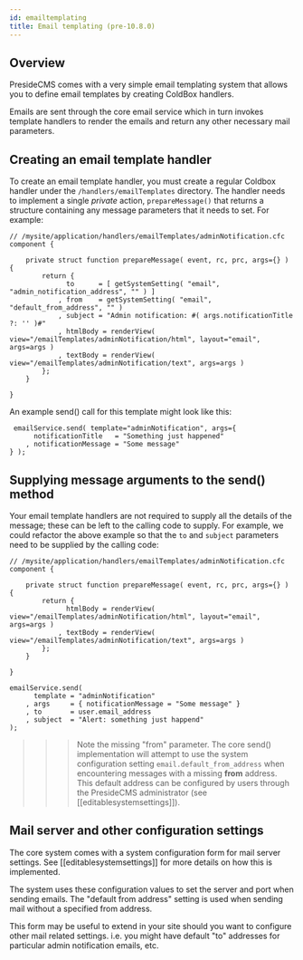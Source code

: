 ```yaml
---
id: emailtemplating
title: Email templating (pre-10.8.0)
---
```


## Overview

PresideCMS comes with a very simple email templating system that allows you to define email templates by creating ColdBox handlers.

Emails are sent through the core email service which in turn invokes template handlers to render the emails and return any other necessary mail parameters.

## Creating an email template handler

To create an email template handler, you must create a regular Coldbox handler under the `/handlers/emailTemplates` directory. The handler needs to implement a single *private* action, `prepareMessage()` that returns a structure containing any message parameters that it needs to set. For example:

```luceescript
// /mysite/application/handlers/emailTemplates/adminNotification.cfc
component {

    private struct function prepareMessage( event, rc, prc, args={} ) {
        return {
              to      = [ getSystemSetting( "email", "admin_notification_address", "" ) ]
            , from    = getSystemSetting( "email", "default_from_address", "" )
            , subject = "Admin notification: #( args.notificationTitle ?: '' )#"
            , htmlBody = renderView( view="/emailTemplates/adminNotification/html", layout="email", args=args )
            , textBody = renderView( view="/emailTemplates/adminNotification/text", args=args )
        };
    }

}
```

An example send() call for this template might look like this:

```luceescript
 emailService.send( template="adminNotification", args={
      notificationTitle   = "Something just happened"
    , notificationMessage = "Some message" 
} );
```

## Supplying message arguments to the send() method

Your email template handlers are not required to supply all the details of the message; these can be left to the calling code to supply. For example, we could refactor the above example so that the `to` and `subject` parameters need to be supplied by the calling code:

```luceescript
// /mysite/application/handlers/emailTemplates/adminNotification.cfc
component {

    private struct function prepareMessage( event, rc, prc, args={} ) {
        return {
              htmlBody = renderView( view="/emailTemplates/adminNotification/html", layout="email", args=args )
            , textBody = renderView( view="/emailTemplates/adminNotification/text", args=args )
        };
    }

}
```

```luceescript
emailService.send( 
      template = "adminNotification"
    , args     = { notificationMessage = "Some message" }
    , to       = user.email_address
    , subject  = "Alert: something just happend"
);
```

>>> Note the missing "from" parameter. The core send() implementation will attempt to use the system configuration setting `email.default_from_address` when encountering messages with a missing **from** address. This default address can be configured by users through the PresideCMS administrator (see [[editablesystemsettings]]).

## Mail server and other configuration settings

The core system comes with a system configuration form for mail server settings. See [[editablesystemsettings]] for more details on how this is implemented.

The system uses these configuration values to set the server and port when sending emails. The "default from address" setting is used when sending mail without a specified from address.

This form may be useful to extend in your site should you want to configure other mail related settings. i.e. you might have default "to" addresses for particular admin notification emails, etc.




